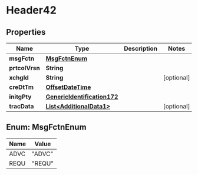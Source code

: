 

# Header42

## Properties

Name | Type | Description | Notes
------------ | ------------- | ------------- | -------------
**msgFctn** | [**MsgFctnEnum**](#MsgFctnEnum) |  | 
**prtcolVrsn** | **String** |  | 
**xchgId** | **String** |  |  [optional]
**creDtTm** | [**OffsetDateTime**](OffsetDateTime.md) |  | 
**initgPty** | [**GenericIdentification172**](GenericIdentification172.md) |  | 
**tracData** | [**List&lt;AdditionalData1&gt;**](AdditionalData1.md) |  |  [optional]



## Enum: MsgFctnEnum

Name | Value
---- | -----
ADVC | &quot;ADVC&quot;
REQU | &quot;REQU&quot;



